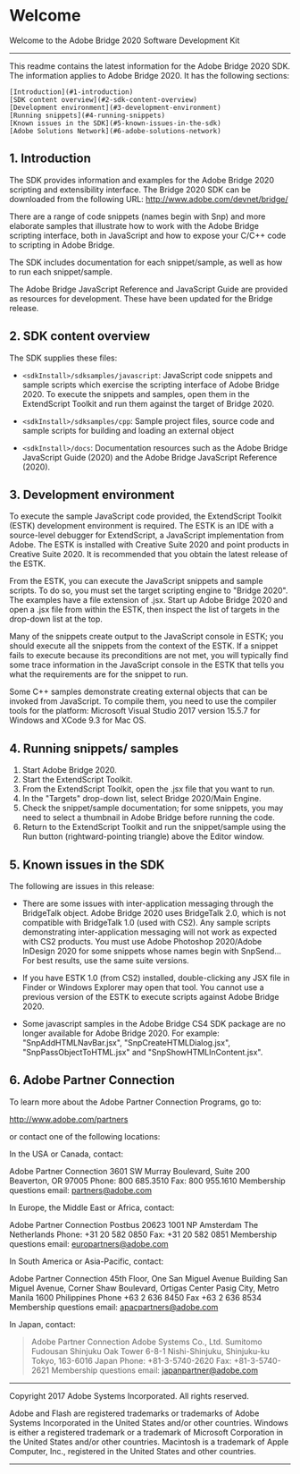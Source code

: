 # Welcome

Welcome to the Adobe Bridge 2020 Software Development Kit
_____________________________________________________________________________

This readme contains the latest information for the Adobe Bridge 2020 SDK. The 
information applies to Adobe Bridge 2020. It has the following sections:

    [Introduction](#1-introduction)
    [SDK content overview](#2-sdk-content-overview)
    [Development environment](#3-development-environment)
    [Running snippets](#4-running-snippets)
    [Known issues in the SDK](#5-known-issues-in-the-sdk)
    [Adobe Solutions Network](#6-adobe-solutions-network)

## 1. Introduction

The SDK provides information and examples for the Adobe Bridge 2020 scripting 
and extensibility interface. The Bridge 2020 SDK can be downloaded from the
following URL: http://www.adobe.com/devnet/bridge/

There are a range of code snippets (names begin with Snp) and more elaborate
samples that illustrate how to work with the Adobe Bridge scripting interface, 
both in JavaScript and how to expose your C/C++ code to scripting in Adobe
Bridge.

The SDK includes documentation for each snippet/sample, as well as how to run
each snippet/sample. 

The Adobe Bridge JavaScript Reference and JavaScript Guide are provided as
resources for development. These have been updated for the Bridge release.


## 2. SDK content overview

The SDK supplies these files:

- `<sdkInstall>/sdksamples/javascript`: JavaScript code snippets and sample 
  scripts which exercise the scripting interface of Adobe Bridge 2020. To 
  execute the snippets and samples, open them in the ExtendScript Toolkit and 
  run them against the target of Bridge 2020.
  
- `<sdkInstall>/sdksamples/cpp`: Sample project files, source code and sample 
  scripts for building and loading an external object
  
- `<sdkInstall>/docs`: Documentation resources such as the Adobe Bridge JavaScript 
  Guide (2020) and the Adobe Bridge JavaScript Reference (2020).


## 3. Development environment


To execute the sample JavaScript code provided, the ExtendScript Toolkit (ESTK) 
development environment is required. The ESTK is an IDE with a source-level 
debugger for ExtendScript, a JavaScript implementation from Adobe. The ESTK is 
installed with Creative Suite 2020 and point products in Creative Suite 2020. It 
is recommended that you obtain the latest release of the ESTK.

From the ESTK, you can execute the JavaScript snippets and sample scripts. To 
do so, you must set the target scripting engine to "Bridge 2020". The examples 
have a file extension of .jsx. Start up Adobe Bridge 2020 and open a .jsx file 
from within the ESTK, then inspect the list of targets in the drop-down list at 
the top.

Many of the snippets create output to the JavaScript console in ESTK; you 
should execute all the snippets from the context of the ESTK. If a snippet 
fails to execute because its preconditions are not met, you will typically find 
some trace information in the JavaScript console in the ESTK that tells you 
what the requirements are for the snippet to run.

Some C++ samples demonstrate creating external objects that can be invoked from 
JavaScript. To compile them, you need to use the compiler tools for the 
platform: Microsoft Visual Studio 2017 version 15.5.7 for Windows and XCode 9.3 for Mac OS.


## 4. Running snippets/ samples


 1. Start Adobe Bridge 2020.
 2. Start the ExtendScript Toolkit.
 3. From the ExtendScript Toolkit, open the .jsx file that you want to run.
 4. In the "Targets" drop-down list, select Bridge 2020/Main Engine.
 5. Check the snippet/sample documentation; for some snippets, you may need to 
    select a thumbnail in Adobe Bridge before running the code.
 6. Return to the ExtendScript Toolkit and run the snippet/sample using the
    Run button (rightward-pointing triangle) above the Editor window.


## 5. Known issues in the SDK


The following are issues in this release:

- There are some issues with inter-application messaging through the BridgeTalk 
  object. Adobe Bridge 2020 uses BridgeTalk 2.0, which is not compatible with 
  BridgeTalk 1.0 (used with CS2). Any sample scripts demonstrating 
  inter-application messaging will not work as expected with CS2 products. You 
  must use Adobe Photoshop 2020/Adobe InDesign 2020 for some snippets whose names 
  begin with SnpSend... For best results, use the same suite versions.
  
- If you have ESTK 1.0 (from CS2) installed, double-clicking any JSX file in
  Finder or Windows Explorer may open that tool. You cannot use a previous 
  version of the ESTK to execute scripts against Adobe Bridge 2020.

- Some javascript samples in the Adobe Bridge CS4 SDK package are no longer 
  available for Adobe Bridge 2020. For example: "SnpAddHTMLNavBar.jsx", 
  "SnpCreateHTMLDialog.jsx", "SnpPassObjectToHTML.jsx" and 
  "SnpShowHTMLInContent.jsx".


## 6. Adobe Partner Connection


To learn more about the Adobe Partner Connection Programs, go to:

http://www.adobe.com/partners

or contact one of the following locations:

In the USA or Canada, contact:

Adobe Partner Connection
3601 SW Murray Boulevard, Suite 200
Beaverton, OR 97005
Phone: 800 685.3510
Fax: 800 955.1610
Membership questions email: partners@adobe.com

In Europe, the Middle East or Africa, contact:

Adobe Partner Connection
Postbus 20623
1001 NP Amsterdam
The Netherlands
Phone: +31 20 582 0850
Fax: +31 20 582 0851
Membership questions email: europartners@adobe.com
 

In South America or Asia-Pacific, contact:

Adobe Partner Connection
45th Floor,
One San Miguel Avenue Building San Miguel Avenue,
Corner Shaw Boulevard,
Ortigas Center Pasig City, Metro Manila 1600 Philippines 
Phone +63 2 636 8450 
Fax +63 2 636 8534 
Membership questions email: apacpartners@adobe.com
 

In Japan, contact:

> Adobe Partner Connection
> Adobe Systems Co., Ltd.
> Sumitomo Fudousan
> Shinjuku Oak Tower
> 6-8-1 Nishi-Shinjuku, Shinjuku-ku
> Tokyo, 163-6016 Japan
> Phone: +81-3-5740-2620
> Fax: +81-3-5740-2621
> Membership questions email: japanpartner@adobe.com

_____________________________________________________________________________

Copyright 2017 Adobe Systems Incorporated. All rights reserved.

Adobe and Flash are registered trademarks or trademarks of Adobe Systems 
Incorporated in the United States and/or other countries. Windows is either 
a registered trademark or a trademark of Microsoft Corporation in the United 
States and/or other countries. Macintosh is a trademark of Apple Computer, 
Inc., registered in the United States and other countries. 

_____________________________________________________________________________







